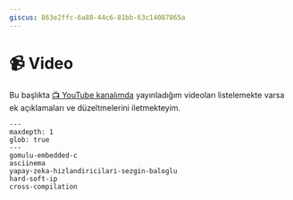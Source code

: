 ```yaml
---
giscus: 863e2ffc-6a88-44c6-81bb-63c14087865a
---
```


# 📹 Video

Bu başlıkta [📺 YouTube kanalımda](https://www.youtube.com/@ayazar) yayınladığım
videoları listelemekte varsa ek açıklamaları ve düzeltmelerini
iletmekteyim.

```{toctree}
---
maxdepth: 1
glob: true
---
gomulu-embedded-c
asciinema
yapay-zeka-hizlandiricilari-sezgin-baloglu
hard-soft-ip
cross-compilation
```
